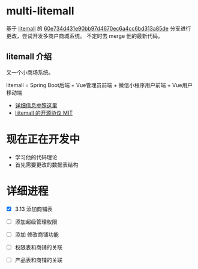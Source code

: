 # multi-litemall

基于 [litemall](https://github.com/linlinjava/litemall) 的 [60e734d431e90bb97d4670ec6a4cc6bd313a85de](https://github.com/linlinjava/litemall/commit/60e734d431e90bb97d4670ec6a4cc6bd313a85de) 分支进行更改，尝试开发多商户商城系统。
不定时去 merge 他的最新代码。

## litemall 介绍

又一个小商场系统。

litemall = Spring Boot后端 + Vue管理员前端 + 微信小程序用户前端 + Vue用户移动端

* [详细信息参照这里](https://github.com/linlinjava/litemall)
* [liitemall 的开源协议 MIT](https://github.com/linlinjava/litemall/blob/master/LICENSE)

# 现在正在开发中

* 学习他的代码理论
* 首先需要更改的数据表结构

# 详细进程

- [x] 3.13 添加商铺表
- [ ] 添加超级管理权限
- [ ] 添加 修改商铺功能
- [ ] 权限表和商铺的关联
- [ ] 产品表和商铺的关联

